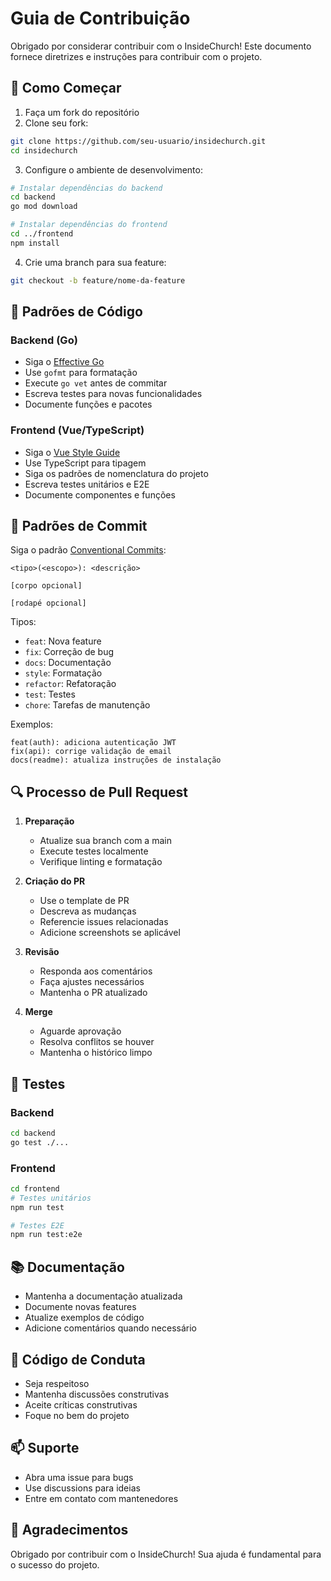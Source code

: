 # Guia de Contribuição

Obrigado por considerar contribuir com o InsideChurch! Este documento fornece diretrizes e instruções para contribuir com o projeto.

## 🚀 Como Começar

1. Faça um fork do repositório
2. Clone seu fork:
```bash
git clone https://github.com/seu-usuario/insidechurch.git
cd insidechurch
```

3. Configure o ambiente de desenvolvimento:
```bash
# Instalar dependências do backend
cd backend
go mod download

# Instalar dependências do frontend
cd ../frontend
npm install
```

4. Crie uma branch para sua feature:
```bash
git checkout -b feature/nome-da-feature
```

## 📝 Padrões de Código

### Backend (Go)

- Siga o [Effective Go](https://golang.org/doc/effective_go)
- Use `gofmt` para formatação
- Execute `go vet` antes de commitar
- Escreva testes para novas funcionalidades
- Documente funções e pacotes

### Frontend (Vue/TypeScript)

- Siga o [Vue Style Guide](https://vuejs.org/style-guide/)
- Use TypeScript para tipagem
- Siga os padrões de nomenclatura do projeto
- Escreva testes unitários e E2E
- Documente componentes e funções

## 🔄 Padrões de Commit

Siga o padrão [Conventional Commits](https://www.conventionalcommits.org/):

```
<tipo>(<escopo>): <descrição>

[corpo opcional]

[rodapé opcional]
```

Tipos:
- `feat`: Nova feature
- `fix`: Correção de bug
- `docs`: Documentação
- `style`: Formatação
- `refactor`: Refatoração
- `test`: Testes
- `chore`: Tarefas de manutenção

Exemplos:
```
feat(auth): adiciona autenticação JWT
fix(api): corrige validação de email
docs(readme): atualiza instruções de instalação
```

## 🔍 Processo de Pull Request

1. **Preparação**
   - Atualize sua branch com a main
   - Execute testes localmente
   - Verifique linting e formatação

2. **Criação do PR**
   - Use o template de PR
   - Descreva as mudanças
   - Referencie issues relacionadas
   - Adicione screenshots se aplicável

3. **Revisão**
   - Responda aos comentários
   - Faça ajustes necessários
   - Mantenha o PR atualizado

4. **Merge**
   - Aguarde aprovação
   - Resolva conflitos se houver
   - Mantenha o histórico limpo

## 🧪 Testes

### Backend
```bash
cd backend
go test ./...
```

### Frontend
```bash
cd frontend
# Testes unitários
npm run test

# Testes E2E
npm run test:e2e
```

## 📚 Documentação

- Mantenha a documentação atualizada
- Documente novas features
- Atualize exemplos de código
- Adicione comentários quando necessário

## 🤝 Código de Conduta

- Seja respeitoso
- Mantenha discussões construtivas
- Aceite críticas construtivas
- Foque no bem do projeto

## 📫 Suporte

- Abra uma issue para bugs
- Use discussions para ideias
- Entre em contato com mantenedores

## 🎉 Agradecimentos

Obrigado por contribuir com o InsideChurch! Sua ajuda é fundamental para o sucesso do projeto. 